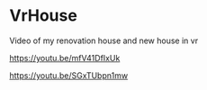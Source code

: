 # VrHouse

Video of my renovation house and new house in vr

https://youtu.be/mfV41DfIxUk

https://youtu.be/SGxTUbpn1mw

